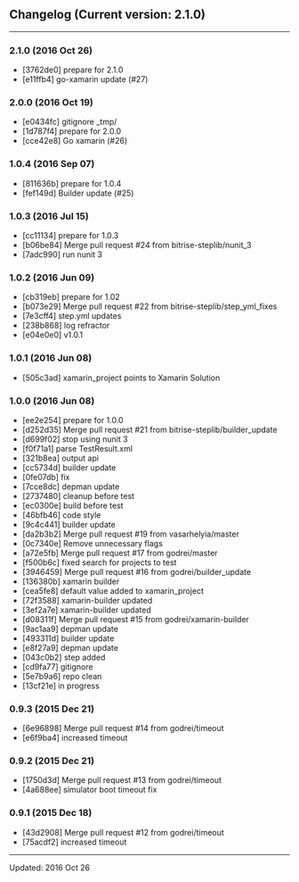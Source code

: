 ## Changelog (Current version: 2.1.0)

-----------------

### 2.1.0 (2016 Oct 26)

* [3762de0] prepare for 2.1.0
* [e11ffb4] go-xamarin update (#27)

### 2.0.0 (2016 Oct 19)

* [e0434fc] gitignore _tmp/
* [1d787f4] prepare for 2.0.0
* [cce42e8] Go xamarin (#26)

### 1.0.4 (2016 Sep 07)

* [811636b] prepare for 1.0.4
* [fef149d] Builder update (#25)

### 1.0.3 (2016 Jul 15)

* [cc11134] prepare for 1.0.3
* [b06be84] Merge pull request #24 from bitrise-steplib/nunit_3
* [7adc990] run nunit 3

### 1.0.2 (2016 Jun 09)

* [cb319eb] prepare for 1.02
* [b073e29] Merge pull request #22 from bitrise-steplib/step_yml_fixes
* [7e3cff4] step.yml updates
* [238b868] log refractor
* [e04e0e0] v1.0.1

### 1.0.1 (2016 Jun 08)

* [505c3ad] xamarin_project points to Xamarin Solution

### 1.0.0 (2016 Jun 08)

* [ee2e254] prepare for 1.0.0
* [d252d35] Merge pull request #21 from bitrise-steplib/builder_update
* [d699f02] stop using nunit 3
* [f0f71a1] parse TestResult.xml
* [321b8ea] output api
* [cc5734d] builder update
* [0fe07db] fix
* [7cce8dc] depman update
* [2737480] cleanup before test
* [ec0300e] build before test
* [46bfb46] code style
* [9c4c441] builder update
* [da2b3b2] Merge pull request #19 from vasarhelyia/master
* [0c7340e] Remove unnecessary flags
* [a72e5fb] Merge pull request #17 from godrei/master
* [f500b6c] fixed search for projects to test
* [3946459] Merge pull request #16 from godrei/builder_update
* [136380b] xamarin builder
* [cea5fe8] default value added to xamarin_project
* [72f3588] xamarin-builder updated
* [3ef2a7e] xamarin-builder updated
* [d08311f] Merge pull request #15 from godrei/xamarin-builder
* [9ac1aa9] depman update
* [493311d] builder update
* [e8f27a9] depman update
* [043c0b2] step added
* [cd9fa77] gitignore
* [5e7b9a6] repo clean
* [13cf21e] in progress

### 0.9.3 (2015 Dec 21)

* [6e96898] Merge pull request #14 from godrei/timeout
* [e6f9ba4] increased timeout

### 0.9.2 (2015 Dec 21)

* [1750d3d] Merge pull request #13 from godrei/timeout
* [4a688ee] simulator boot timeout fix

### 0.9.1 (2015 Dec 18)

* [43d2908] Merge pull request #12 from godrei/timeout
* [75acdf2] increased timeout

-----------------

Updated: 2016 Oct 26